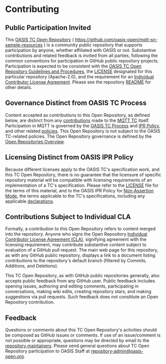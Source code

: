 # Contributing

## Public Participation Invited

This [OASIS TC Open Repository](https://www.oasis-open.org/resources/open-repositories) ( https://github.com/oasis-open/mqtt-sn-sample-resources ) is a community public repository that supports participation by anyone, whether affiliated with OASIS or not.  Substantive contributions and related feedback is invited from all parties, following the common conventions for participation in GitHub public repository projects.  Participation is expected to be consistent with the [OASIS TC Open Repository Guidelines and Procedures](https://www.oasis-open.org/policies-guidelines/open-repositories), the [LICENSE](LICENSE) designated for this particular repository (Apache-2.0), and the requirement for an [Individual Contributor License Agreement](https://cla-assistant.io/oasis-open/mqtt-sn-sample-resources). Please see the repository [README](https://github.com/oasis-open/mqtt-sn-sample-resources/blob/master/README.md) for other details.

## Governance Distinct from OASIS TC Process

Content accepted as contributions to this Open Repository, as defined below, are distinct from any [contributions](https://www.oasis-open.org/policies-guidelines/ipr#contributions) made to the [MQTT TC](https://www.oasis-open.org/committees/tc_home.php?wg_abbrev=mqtt) itself. Participation in MQTT is governed by the [OASIS TC Process](https://www.oasis-open.org/policies-guidelines/tc-process) and [IPR Policy](https://www.oasis-open.org/policies-guidelines/ipr), and other related [policies](https://www.oasis-open.org/policies-guidelines/).  This Open Repository is not subject to the OASIS TC-related policies.  The Open Repository governance is defined by the [Open Repositories Overview](https://www.oasis-open.org/resources/open-repositories).

## Licensing Distinct from OASIS IPR Policy

Because different licenses apply to the OASIS TC's specification work, and this TC Open Repository, there is no guarantee that the licensure of specific repository material will be compatible with licensing requirements of an implementation of a TC's specification.  Please refer to the [LICENSE](LICENSE) file for the terms of this material, and to the OASIS IPR Policy for [Non-Assertion Mode](https://www.oasis-open.org/policies-guidelines/ipr#Non-Assertion-Mode), the terms applicable to the TC's specifications, including any applicable [declarations](https://www.oasis-open.org/committees/mqtt/ipr.php).

## Contributions Subject to Individual CLA

Formally, a contribution to this Open Repository refers to content merged into the repository. Anyone who signs the Open Repository [Individual Contributor License Agreement (CLA)](https://cla-assistant.io/oasis-open/mqtt-sn-sample-resources), signifying agreement with the licensing requirement, may contribute substantive content subject to evaluation of a GitHub pull request.  The main web page for this repository, as with any GitHub public repository, displays a link to a document listing contributions to the repository's default branch (filtered by Commits, Additions, and Deletions).

This TC Open Repository, as with GitHub public repositories generally, also accepts public feedback from any GitHub user.  Public feedback includes opening issues, authoring and editing comments, participating in conversations, making wiki edits, creating repository stars, and making suggestions via pull requests.  Such feedback does not constitute an Open Repository contribution. 

## Feedback

Questions or comments about this TC Open Repository's activities should be composed as GitHub issues or comments. If use of an issue/comment is not possible or appropriate, questions may be directed by email to the [repository maintainers](https://github.com/oasis-open/mqtt-sn-sample-resources/blob/master/README.md).  Please send general questions about TC Open Repository participation to OASIS Staff at repository-admin@oasis-open.org.
